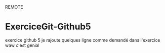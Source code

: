 REMOTE
# ExerciceGit-Github5
exercice github 5
je rajoute quelques ligne comme demandé dans l'exercice waw c'est  genial 
